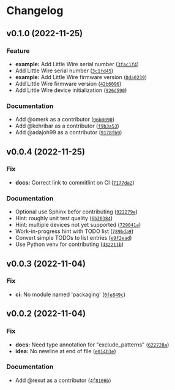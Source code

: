 # Changelog

<!--next-version-placeholder-->

## v0.1.0 (2022-11-25)
### Feature
* **example:** Add Little Wire serial number ([`3fac1f4`](https://github.com/tiacsys/verylittlewire/commit/3fac1f470299a1966acf2ff00024b22c9dee7c74))
* Add Little Wire serial number ([`3c1fd45`](https://github.com/tiacsys/verylittlewire/commit/3c1fd45548eea260b005cc6c0f1261a753a2cb1b))
* **example:** Add Little Wire firmware version ([`0da0239`](https://github.com/tiacsys/verylittlewire/commit/0da0239de4377a0dc4d879626a7a2de4fdabafd2))
* Add Little Wire firmware version ([`42b6096`](https://github.com/tiacsys/verylittlewire/commit/42b6096c4aee2e2292921ffed31d5176bbec9ce0))
* Add Little Wire device initialization ([`926d590`](https://github.com/tiacsys/verylittlewire/commit/926d59048f50c039492dd5ed69d9ec6d7fbe950f))

### Documentation
* Add @omerk as a contributor ([`06b0090`](https://github.com/tiacsys/verylittlewire/commit/06b0090a1f45e972d0f702d7fe998c4d66acffb6))
* Add @kehribar as a contributor ([`f9b3a53`](https://github.com/tiacsys/verylittlewire/commit/f9b3a53302d22aa122482bf1d19ca142acd2490d))
* Add @adajoh99 as a contributor ([`9178fb9`](https://github.com/tiacsys/verylittlewire/commit/9178fb9be167e384b52ded16bcd2a68eae277db9))

## v0.0.4 (2022-11-25)
### Fix
* **docs:** Correct link to commitlint on CI ([`7177da2`](https://github.com/tiacsys/verylittlewire/commit/7177da295a3a8c2dd3b81e619fb42b10f8c271e1))

### Documentation
* Optional use Sphinx befor contributing ([`922279e`](https://github.com/tiacsys/verylittlewire/commit/922279e30df1bed874460c0b3d796317b546c8b4))
* Hint: roughly unit test quality ([`6b20384`](https://github.com/tiacsys/verylittlewire/commit/6b20384e0c273b1e988fc27826e02ca5470e0a41))
* Hint: multiple devices not yet supported ([`729041a`](https://github.com/tiacsys/verylittlewire/commit/729041a879afc28a074e4d039308b6c3caa8ca45))
* Work-in-progress hint with TODO list ([`789bda9`](https://github.com/tiacsys/verylittlewire/commit/789bda96b96e4edf0054ffc66b53cf43c9339f4a))
* Convert simple TODOs to list entries ([`e9f2ead`](https://github.com/tiacsys/verylittlewire/commit/e9f2eadef517cc1c92ac226ef3247342f8e0f6e4))
* Use Python venv for contributing ([`d32211b`](https://github.com/tiacsys/verylittlewire/commit/d32211bac218af6aa19c4e6bee3cc803ef6058a9))

## v0.0.3 (2022-11-04)
### Fix
* **ci:** No module named 'packaging' ([`0fe849c`](https://github.com/tiacsys/verylittlewire/commit/0fe849c117bf3afae65ee738f311796aa38129c6))

## v0.0.2 (2022-11-04)
### Fix
* **docs:** Need type annotation for "exclude_patterns" ([`622728a`](https://github.com/tiacsys/verylittlewire/commit/622728a57e7309190fb507cb95fbac5e228aa4ba))
* **idea:** No newline at end of file ([`e014b3e`](https://github.com/tiacsys/verylittlewire/commit/e014b3ecc90fc80934320c7ec2dca98caefdf849))

### Documentation
* Add @rexut as a contributor ([`4f8106b`](https://github.com/tiacsys/verylittlewire/commit/4f8106b4fb53bd6b8afa21adadb020e2248fa112))
